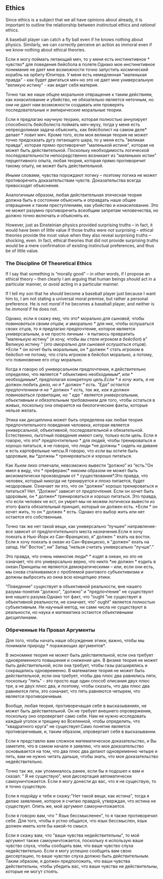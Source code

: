 ## Ethics

Since ethics is a subject that we all have opinions about already, it is important to outline the relationship between *instinctual* ethics and *rational* ethics.

A baseball player can catch a fly ball even if he knows nothing about physics. Similarly, we can correctly perceive an action as immoral even if we know nothing about ethical theories.

Если я могу поймать летающий мяч, то у меня есть инстинктивное * чувство* для поведения бейсбола в полете.Однако мое инстинктивное понимание не дает мне возможности точно запустить космический корабль на орбиту Юпитера. У меня есть немедленная "маленькая правда" - как будет двигаться мяч-но это не дает мне универсальную "великую истину" - как ведет себя материя.

Точно так же наше общее моральное отвращение к таким действиям, как изнасилование и убийство, не обязательно является неточным, но они не дают нам возможности создавать или проверять последовательные и эмпирические моральные теории.

Если я предлагаю научную теорию, которая полностью аннулирует способность бейсболиста поймать мяч-муху, тогда у меня есть непреодолимая задача объяснить, как бейсболист на самом деле* делает * ловит мяч. Кроме того, если моя великая теория не может точно предсказать дугу летающего шара, то у меня есть "великая правда", которая прямо противоречит "маленькой истине", которая не может быть действительной. Поскольку необходимость логической последовательности непосредственно возникает из "маленьких истин" перцептивного опыта, любая теория, которая прямо противоречит такому опыту, не может быть действительной.

Иными словами, чувства порождают логику – поэтому логика не может противоречить доказательствам чувств. Доказательства всегда превосходят объяснения.

Аналогичным образом, любая действительная этическая теория должна быть в состоянии объяснить и оправдать наше общее отвращение к таким преступлениям, как убийство и изнасилование. Это не может разумно противоречить всеобщим запретам человечества, но должно точно включать и объяснять их.

However, just as Einsteinian physics provided surprising truths – in fact, it would have been of little value if those truths were *not* surprising – ethical theories provide the most value when they also reveal surprising truths – shocking, even. In fact, ethical theories that did not provide surprising truths would be a mere confirmation of existing instinctual preferences, and thus be of little value.

### The Discipline Of Theoretical Ethics

If I say that something is “morally good” – in other words, if I propose an ethical theory – then clearly I am arguing that human beings *should* act in a particular manner, or *avoid* acting in a particular manner.

If I tell my son that he *should* become a baseball player just because I want him to, I am not stating a universal moral premise, but rather a personal preference. He is not *moral* if he becomes a baseball player, and neither is he *immoral* if he does not.

Однако, если я скажу ему, что это* морально *для сыновей, чтобы повиноваться своим отцам, и* аморально * для них, чтобы ослушаться своих отцов, то я предлагаю предпочтение, которое является универсальным, а не просто личным - я пытаюсь превратить "маленькую истину" (*я хочу, чтобы вы стали игроком в бейсбол*) в” Великую истину " (*это аморально для сыновей ослушаться отцов*). *Если * он хочет быть моральным, он * должен * стать игроком в бейсбол-не потому, что стать игроком в бейсбол морально, а потому, что повиновение его отцу морально.

Когда я говорю об универсальном предпочтении, я действительно определяю, что является * объективно необходимым*, или * необходимым*, предполагая конкретную цель.*Если * я хочу жить, я не должен любить джаз, но я * должен * есть. "Еда" остается предпочтением-я не * должен * есть, так же, как я должен повиноваться гравитации, но " еда " является универсальным, объективным и обязательным требованием* для того, чтобы остаться в живых, поскольку она опирается на биологические факты, которые нельзя желать.

Этика как дисциплина может быть определена как любая теория предпочтительного поведения человека, которая является универсальной, объективной, последовательной и обязательной. Естественно, льготный поведения имеют силу, только если цель. Если я говорю, что это* предпочтительно * для людей, чтобы тренироваться и хорошо питаться, я не говорю, что люди *не должны * сидеть на диване и есть картофельные чипсы.Я говорю, что *если* вы хотите быть здоровым, вы *должны * тренироваться и хорошо питаться.

Как Хьюм лихо отмечали, невозможно вывести “должно” из “есть."Он имел в виду, что * преферанс* никоим образом не может быть аксиоматически производным от * существования*.Это правда, что человек, который никогда не тренируется и плохо питается, будет нездоровым. Означает ли это, что он "должен" хорошо тренироваться и питаться? Нет. “Должен” зависит от *предпочтения*. Если он хочет быть здоровым, он * должен* тренироваться и хорошо питаться. Это правда, что если человек не ест, он умрет-мы не можем логически вывести из этого факта обязательный принцип, который он должен есть. *Если * он хочет жить, то он * должен * есть. Однако его выбор жить или нет остается его собственным.

Точно так же нет такой вещи, как универсально “лучшее” направление-все зависит от предпочтительного места назначения.Если я хочу поехать в Нью-Йорк из Сан-Франциско, я” должен " ехать на восток. Если я хочу поехать в океан из Сан-Франциско, я "должен" ехать на запад. Ни” Восток“, ни” Запад “нельзя считать универсально "лучше".”

Это правда, что очень немногие люди* * ездят в океан, но это не означает, что это универсально верно, что никто *не должен * ездить в океан.Принципы не являются демократическими – или, если они есть, мы снова сталкиваемся с проблемой рангового субъективизма и должны выбросить из окна всю концепцию этики.

"Поведение" существует в объективной реальности, вне нашего разума-понятия "должно", "должно" и "предпочтение" не существуют вне нашего разума.Однако тот факт, что “ought "не существует в объективной реальности, не означает, что” ought" является полностью субъективным. Ни научный метод, ни сами числа не существуют в реальности, но наука и математика остаются объективными дисциплинами.

### Обреченные На Провал Аргументы

Для того, чтобы начать наше обсуждение этики, важно, чтобы мы понимали природу * поражающих аргументов*.

В экономике теория не может быть действительной, если она требует одновременного повышения и снижения цен. В физике теория не может быть действительной, если она требует, чтобы газы расширялись и сокращались одновременно. В математике теория не может быть действительной, если она требует, чтобы два плюс два равнялись пяти, поскольку "пять" - это просто еще один способ описания двух плюс три, а не двух плюс два, и поэтому, чтобы сказать, что два плюс два равняются пяти, это означает, что пять равняются четырем, что является противоречивым.

Вообще, любая теория, противоречащая себе в высказываниях, не может быть действительной. Он не требует внешнего опровержения, поскольку оно опровергает само себя. Нам не нужно исследовать каждый уголок и трещину во Вселенной, чтобы определить, что "квадратного круга" не существует.Само понятие является противоречивым, и, таким образом, опровергает себя в высказывании.

Если я представлю вам сложное математическое доказательство, и Вы заметите, что в самом начале я заявляю, что мое доказательство основывается на том, что два плюс два делают одновременно четыре и пять, вам не нужно читать дальше, чтобы знать, что мое доказательство недействительно.

Точно так же, как упоминалось ранее, если бы я подошел к вам и сказал: ” Я не существую", моя диссертация автоматически самоуничтожается. Если я могу донести до вас, что я не существую, то я точно существую.

Если я подойду к тебе и скажу:"Нет такой вещи, как истина", тогда я делаю заявление, которое я считаю правдой, утверждая, что истина не существует. Опять же, мой аргумент самоуничтожается.

Если я говорю вам, что " Язык бессмысленен”, то я также противоречил себе. Для того, чтобы я устно общался, что язык бессмыслен, язык должен иметь хотя бы какой-то смысл.

Если я скажу вам, что "ваши чувства недействительны", то мой аргумент также самоуничтожается, поскольку я использую ваше чувство слуха, чтобы сообщить вам, что ваше чувство слуха недействительно. Если я могу успешно сообщить вам свою диссертацию, то ваше чувство слуха должно быть действительным. Таким образом, я должен предположить, что ваши чувства действительны, чтобы убедить вас, что ваши чувства не действительны, которые не могут стоять.

